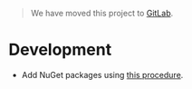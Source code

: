 
> We have moved this project to [GitLab](https://gitlab.com/andtechstudios/upm).

# Development
* Add NuGet packages using [this procedure](https://docs.microsoft.com/en-us/visualstudio/gamedev/unity/unity-scripting-upgrade#add-packages-from-nuget-to-a-unity-project).
